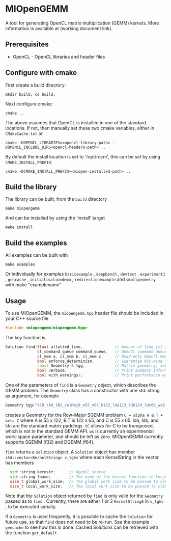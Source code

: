 # MIOpenGEMM

A tool for generating OpenCL matrix multiplication (GEMM) kernels. More information is available at (working document link). 

## Prerequisites
* OpenCL - OpenCL libraries and header files


## Configure with cmake

First create a build directory:
```
mkdir build; cd build;
```

Next configure cmake:
```
cmake ..
```


The above assumes that OpenCL is installed in one of the standard locations. If not, then manually set these two cmake variables, either in ` CMakeCache.txt ` or

```
cmake -DOPENCL_LIBRARIES=<opencl-library-path> -DOPENCL_INCLUDE_DIRS<opencl-headers-path> ..
```


By default the install location is set to '/opt/rocm', this can be set by using `CMAKE_INSTALL_PREFIX`:

```
cmake -DCMAKE_INSTALL_PREFIX=<miopen-installed-path> ..
```


## Build the library

The library can be built, from the `build` directory 

```
make miopengemm
```

And can be installed by using the 'install' target
```
make install
```

## Build the examples

All examples can be built with
```
make examples
```

Or individually for examples ` basicexample ` , ` deepbench ` , ` devtest ` , ` experiment1 ` , ` gencache ` , ` initialisationdemo ` , ` redirectionexample ` and ` smallgeometry ` with make "examplename"

## Usage 

To use MIOpenGEMM, the ` miopengemm.hpp ` header file should be included in your C++ source file 

```c++
#include <miopengemm/miopengemm.hpp>
```

The key function is
```c++
Solution find(float allotted_time,              // Amount of time [s] allotted to search for a solution
              cl_command_queue command_queue,   // OpenCL command queue
              cl_mem a, cl_mem b, cl_mem c,     // Read-only OpenCL memory buffers
              bool enforce_determinism,         // Guarantee bit-wise fidelity with for-for-for GEMM.
              const Geometry & tgg,             // Matrix geometry, see below
              bool verbose,                     // Print summary information to terminal while searching. 
              bool with_warnings);              // Print performance warnings.
```

One of the parameters of ` find ` is a ` Geometry ` object, which describes the GEMM problem.  The ` Geometry ` class has a constructor with one std::string as argument, for example

```c++
Geometry tgg("tC0_tA0_tB1_colMaj0_m55_n65_k122_lda123_ldb124_ldc69_ws0_f32");
```

creates a Geometry for the Row-Major SGEMM problem ` C = alpha A B.T + beta C ` where A is 55 x 122, B.T is 122 x 65, and C is 55 x 65. lda, ldb, and ldc are the standard matrix paddings. ` tC ` allows for C to be transposed, which is not in the standard GEMM API. ` ws ` is currently an experimental work-space parameter, and should be left as zero. MIOpenGEMM currently supports SGEMM (f32) and DGEMM (f64).


` find ` returns a ` Solution ` object. A ` Solution ` object has member ` std::vector<KernelString> v_tgks ` where each KernelString in the vector has members

```c++
  std::string kernstr;      // OpenCL source
  std::string fname;        // The name of the kernel function in kernstr
  size_t global_work_size;  // The global work size to be passed to clEnqueueNDRangeKernel 
  size_t local_work_size;   // The local work size to be passed to clEnqueueNDRangeKernel
```

Note that the ` Solution ` object returned by ` find ` is only valid for the ` Geometry ` passed as to ` find ` . Currently, there are either 1 or 2 `KernelString`s in ` v_tgks ` , to be executed serially. 


If a ` Geometry ` is used frequently, it is possible to cache the ` Solution `  for future use, so that ` find ` does not need to be re-run. See the example ` gencache ` to see how this is done. Cached Solutions can be retrieved with the function ` get_default ` .  
